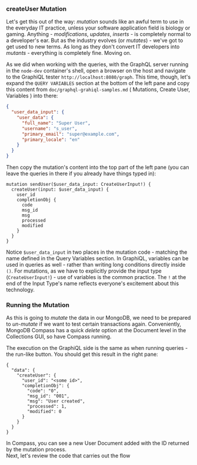 ### createUser Mutation

Let's get this out of the way: *mutation* sounds like an awful term to use in the everyday IT practice, unless your software application field is biology or gaming. Anything - *modifications*, *updates*, *inserts* - is completely normal to a developer's ear. But as the industry evolves (or *mutates*) - we've got to get used to new terms. As long as they don't convert IT developers into *mutants* - everything is completely fine. Moving on. 

As we did when working with the queries, with the GraphQL server running in the `node-dev` container's shell, open a browser on the host and navigate to the GraphiQL tester `http://localhost:8080/graph`. This time, though, let's expand the `QUERY VARIABLES` section at the bottom of the left pane and copy this content from `doc/graphql-grahiql-samples.md` ( Mutations, Create User, Variables ) into there:

```json
{
  "user_data_input": {
    "user_data": {
      "full_name": "Super User",
      "username": "s_user",
      "primary_email": "super@example.com",
      "primary_locale": "en"
    }
  }
}
```

Then copy the mutation's content into the top part of the left pane (you can leave the queries in there if you already have things typed in):

```
mutation sendUser($user_data_input: CreateUserInput!) {
  createUser(input: $user_data_input) {
    user_id
    completionObj {
      code
      msg_id
      msg
      processed
      modified
    }
  }
}
```

Notice `$user_data_input` in two places in the mutation code - matching the name defined in the Query Variables section. In GraphiQL, variables can be used in queries as well - rather than writing long conditions directly inside `()`. For mutations, as we have to explicitly provide the input type (`CreateUserInput!`) - use of variables is the common practice. The `!` at the end of the Input Type's name reflects everyone's excitement about this technology. 

### Running the Mutation

As this is going to *mutate* the data in our MongoDB, we need to be prepared to *un-mutate* if we want to test certain transactions again. Conveniently, MongoDB Compass has a quick *delete* option at the Document level in the Collections GUI, so have Compass running.

The execution on the GraphiQL side is the same as when running queries - the run-like button. You should get this result in the right pane:

```
{
  "data": {
    "createUser": {
      "user_id": "<some id>",
      "completionObj": {
        "code": "0",
        "msg_id": "001",
        "msg": "User created",
        "processed": 1,
        "modified": 0
      }
    }
  }
}
```

In Compass, you can see a new User Document added with the ID returned by the mutation process.
<br>
Next, let's review the code that carries out the flow